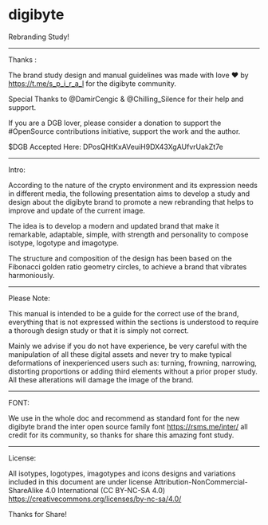# digibyte

Rebranding Study!


_______________________________

Thanks :


The brand study design and manual guidelines was made with love ❤️ by https://t.me/s_p_i_r_a_l for the digibyte community.

Special Thanks to @DamirCengic & @Chilling_Silence for their help and support.

If you are a DGB lover, please consider a donation to support the #OpenSource contributions initiative, support the work and the author.

$DGB Accepted Here: DPosQHtKxAVeuiH9DX43XgAUfvrUakZt7e

________________________________

Intro:

According to the nature of the crypto environment and its expression needs in different media, the following presentation aims 
to develop a study and design about the digibyte brand to promote a new rebranding that helps to improve and update of the current image. 

The idea is to develop a modern and updated brand that make it remarkable, adaptable, simple, with strength and personality to compose isotype, logotype and imagotype.

The structure and composition of the design has been based on the Fibonacci golden ratio geometry circles, to achieve a brand that vibrates harmoniously.

______________________________


Please Note: 

This manual is intended to be a guide for the correct use of the brand, everything that is not expressed within the sections is understood to require
a thorough design study or that it is simply not correct.

Mainly we advise if you do not have experience, be very careful with the manipulation of all these digital assets and never try to make typical
deformations of inexperienced users such as: turning, frowning, narrowing, distorting proportions or adding third elements without a prior proper study.
All these alterations will damage the image of the brand.


___________________________________

FONT:

We use in the whole doc and recommend as standard font for the new digibyte brand the inter open source family font https://rsms.me/inter/ all credit for its community, so thanks for share this amazing font study.

__________________________________


License:

All isotypes, logotypes, imagotypes and icons designs and variations included in this document are under license Attribution-NonCommercial-ShareAlike 4.0 International (CC BY-NC-SA 4.0) https://creativecommons.org/licenses/by-nc-sa/4.0/




Thanks for Share!
